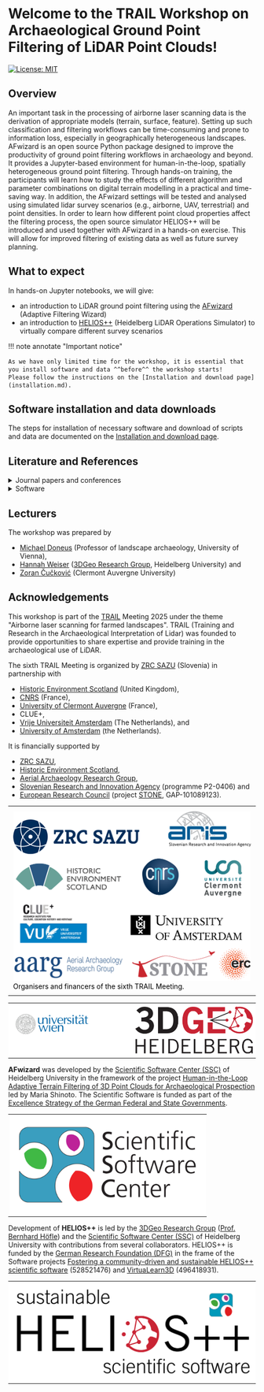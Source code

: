 # Welcome to the TRAIL Workshop on Archaeological Ground Point Filtering of LiDAR Point Clouds!

[![License: MIT](https://img.shields.io/badge/License-MIT-yellow.svg)](https://opensource.org/licenses/MIT)

## Overview

An important task in the processing of airborne laser scanning data is the derivation of appropriate models (terrain, surface, feature). Setting up such classification and filtering workflows can be time-consuming and prone to information loss, especially in geographically heterogeneous landscapes. AFwizard is an open source Python package designed to improve the productivity of ground point filtering workflows in archaeology and beyond. It provides a Jupyter-based environment for human-in-the-loop, spatially heterogeneous ground point filtering. Through hands-on training, the participants will learn how to study the effects of different algorithm and parameter combinations on digital terrain modelling in a practical and time-saving way. In addition, the AFwizard settings will be tested and analysed using simulated lidar survey scenarios (e.g., airborne, UAV, terrestrial) and point densities. In order to learn how different point cloud properties affect the filtering process, the open source simulator HELIOS++ will be introduced and used together with AFwizard in a hands-on exercise. This will allow for improved filtering of existing data as well as future survey planning.

## What to expect

In hands-on Jupyter notebooks, we will give:

- an introduction to LiDAR ground point filtering using the [AFwizard](https://github.com/ssciwr/afwizard) (Adaptive Filtering Wizard)
- an introduction to [HELIOS++](https://github.com/3dgeo-heidelberg/helios) (Heidelberg LiDAR Operations Simulator) to virtually compare different survey scenarios

!!! note annotate "Important notice"

    As we have only limited time for the workshop, it is essential that you install software and data ^^before^^ the workshop starts!
    Please follow the instructions on the [Installation and download page](installation.md).

## Software installation and data downloads

The steps for installation of necessary software and download of scripts and data are documented on the [Installation and download page](installation.md).

## Literature and References

<details>
<summary>Journal papers and conferences</summary>
<br>
Doneus, M., Höfle, B., Kempf, D., Daskalakis, G. & Shinoto, M. (2022): Human-in-the-loop development of spatially adaptive ground point filtering pipelines — An archaeological case study. Archaeological Prospection. Vol. 29 (4), pp. 503-524. <a href="https://doi.org/10.1002/arp.1873">https://doi.org/10.1002/arp.1873</a>.

```bibtex
@article{Doneus_2022,
  author  = {Michael Doneus and Bernhard H\"ofle and Dominic Kempf and Gwydion Daskalakis and Maria Shinoto},
  title   = {Human-in-the-loop development of spatially adaptive ground point filtering pipelines {\textemdash} An archaeological case study},
  journal = {Archaeological Prospection},
  year    = {2022},
  volume  = {29},
  number  = {4},
  pages   = {503--524},
  doi     = {10.1002/arp.1873},
  url     = {https://doi.org/10.1002/arp.1873}
  }
```

Winiwarter, L., Esmorís Pena, A.M., Weiser, H., Anders, K., Martínez Sánchez, J., Searle, M. & Höfle, B. (2022): Virtual laser scanning with HELIOS++: A novel take on ray tracing-based simulation of topographic full-waveform 3D laser scanning. Remote Sensing of Environment. Vol. 269, pp. 112772. <a href="https://doi.org/10.1016/j.rse.2021.112772">https://doi.org/10.1016/j.rse.2021.112772</a>.

```bibtex
@article{heliosPlusPlus,
  author = {Lukas Winiwarter and Alberto Manuel {Esmorís Pena} and Hannah Weiser and Katharina Anders and Jorge {Martínez Sánchez} and Mark Searle and Bernhard Höfle},
  title = {Virtual laser scanning with HELIOS++: A novel take on ray tracing-based   simulation of topographic full-waveform 3D laser scanning},
  journal = {Remote Sensing of Environment},
  year = {2022},
  volume = {269},
  issn = {0034-4257},
  doi = {https://doi.org/10.1016/j.rse.2021.112772},
  keywords = {Software, LiDAR simulation, Point cloud, Data generation, Voxel, Vegetation modelling, Diffuse media}
} 
```

</details>

<details>
<summary>Software</summary>

<ul>
<li><a href="https://github.com/3dgeo-heidelberg/helios">HELIOS++</a></li>
<li><a href="https://github.com/3dgeo-heidelberg/helios/wiki">HELIOS++ Wiki</a></li>
<li><a href="https://github.com/ssciwr/afwizard">AFwizard</a></li>
<li><a href="https://afwizard.readthedocs.io/en/latest/">AFwizard documentation</a></li>
<li><a href="https://rapidlasso.de/">LAStools</a></li>
<li><a href="https://jupyter.org/">Jupyter</a></li>
</ul>

</details>

## Lecturers

The workshop was prepared by 

- [Michael Doneus](https://uha.univie.ac.at/ueber-uns/personen/wissenschaftliche-mitarbeiterinnen/universitaetsprofessorinnen/michael-doneus-institutsvorstand/) (Professor of landscape archaeology, University of Vienna),
- [Hannah Weiser](https://www.geog.uni-heidelberg.de/en/people-at-the-institute/hannah-weiser) ([3DGeo Research Group](https://www.uni-heidelberg.de/3dgeo), Heidelberg University) and 
- [Zoran Čučković](https://www.zoran-cuckovic.from.hr/) (Clermont Auvergne University)


## Acknowledgements

This workshop is part of the [TRAIL](https://trail.zrc-sazu.si/) Meeting 2025 under the theme "Airborne laser scanning for farmed landscapes". TRAIL (Training and Research in the Archaeological Interpretation of Lidar) was founded to provide opportunities to share expertise and provide training in the archaeological use of LiDAR.

The sixth TRAIL Meeting is organized by [ZRC SAZU](https://www.zrc-sazu.si/en) (Slovenia) in partnership with 

- [Historic Environment Scotland](https://www.historicenvironment.scot/) (United Kingdom), 
- [CNRS](https://www.cnrs.fr/en) (France),
- [University of Clermont Auvergne](https://www.uca.fr/en) (France),
- CLUE+,
- [Vrije Universiteit Amsterdam](https://vu.nl/nl) (The Netherlands), and
- [University of Amsterdam](https://www.uva.nl/en) (the Netherlands). 

It is financially supported by 

- [ZRC SAZU](https://www.zrc-sazu.si/en),
- [Historic Environment Scotland](https://www.historicenvironment.scot/),
- [Aerial Archaeology Research Group](https://aargonline.com/wp/),
- [Slovenian Research and Innovation Agency](https://www.aris-rs.si/en/) (programme P2-0406) and
- [European Research Council](https://erc.europa.eu/) (project [STONE](https://cordis.europa.eu/project/id/101089123), GAP-101089123).

<table>
  <tr>
    <td style="color:black; padding:10px;">
      <img src="img/logotipi-TRAIL-VI-1.png?raw=true" alt="Organisers and financers of the sixth TRAIL Meeting"/><br/>
      Organisers and financers of the sixth TRAIL Meeting.
    </td>
  </tr>
</table>


<center>
<table>
  <tr>
    <td style="background-color:#ffffff; color:black; padding:2px;">
      <a href="https://uha.univie.ac.at/"><img src="img/UniWien_CMYK_A4.svg?raw=true" alt="3DGeo Logo" width=400/></a><br/>
    </td>
    <td style="background-color:#ffffff; color:black; padding:2px;">
      <a href="https://www.uni-heidelberg.de/3dgeo"><img src="img/3DGeo_Logo_300dpi.png?raw=true" alt="3DGeo Logo" width=400/></a><br/>
    </td>
  </tr>
</table>
</center>


**AFwizard** was developed by the [Scientific Software Center (SSC)](https://www.ssc.uni-heidelberg.de/en) of Heidelberg University in the framework of the project [Human-in-the-Loop Adaptive Terrain Filtering of 3D Point Clouds for Archaeological Prospection](https://ucrisportal.univie.ac.at/de/publications/human-in-the-loop-development-of-spatially-adaptive-ground-point-) led by Maria Shinoto. The Scientific Software is funded as part of the [Excellence Strategy of the German Federal and State Governments](https://www.exzellenzstrategie.de/en/).

<center>
<table>
  <tr>
    <td style="color:black; padding:2px;">
      <a href="https://www.ssc.uni-heidelberg.de/en"><img src="img/ssc.png?raw=true" alt="SSC Logo" width=400/></a><br/>
    </td>
  </tr>
</table>
</center>

Development of **HELIOS++** is led by the [3DGeo Research Group](https://www.uni-heidelberg.de/3dgeo) ([Prof. Bernhard Höfle](https://www.geog.uni-heidelberg.de/en/people-at-the-institute/prof-dr-bernhard-hofle)) and the [Scientific Software Center (SSC)](https://www.ssc.uni-heidelberg.de/en) of Heidelberg University with contributions from several collaborators. HELIOS++ is funded by the [German Research Foundation (DFG)](https://www.dfg.de/en/) in the frame of the Software projects [Fostering a community-driven and sustainable HELIOS++ scientific software](https://www.geog.uni-heidelberg.de/en/3dgeo/projects-of-the-3dgeo-research-group/fostering-a-community-driven-and-sustainable-helios-scientific-software) (528521476) and [VirtuaLearn3D](https://www.geog.uni-heidelberg.de/en/institute/geoinformatics/3dgeo-research-group/projects-of-the-3dgeo-research-group/virtualearn3d) (496418931).

<table>
  <tr>
    <td style="background-color:#ffffff; color:black; padding:2px;">
      <a href="https://www.geog.uni-heidelberg.de/en/3dgeo/projects-of-the-3dgeo-research-group/fostering-a-community-driven-and-sustainable-helios-scientific-software"><img src="img/logo_sustainable_helios.png?raw=true" alt="SustainableHELIOS Logo"/></a><br/>
    </td>
  </tr>
</table>